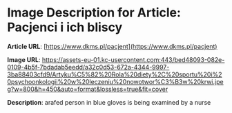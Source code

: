 # Image Description for Article: Pacjenci i ich bliscy
**Article URL**: [https://www.dkms.pl/pacjent](https://www.dkms.pl/pacjent)

**Image URL**: https://assets-eu-01.kc-usercontent.com:443/bed48093-082e-0109-4b5f-7bdadab5eedd/a32c0d53-672a-4344-9997-3ba88403cfd9/Artyku%C5%82%20Rola%20diety%2C%20sportu%20i%20psychoonkologii%20w%20leczeniu%20nowotwor%C3%B3w%20krwi.jpeg?w=800&h=450&auto=format&lossless=true&fit=cover

**Description**: arafed person in blue gloves is being examined by a nurse
